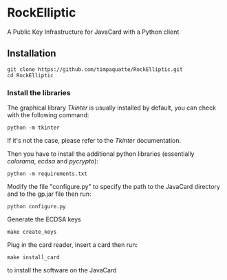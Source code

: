 # RockElliptic
A Public Key Infrastructure for JavaCard with a Python client


## Installation

```
git clone https://github.com/timpaquatte/RockElliptic.git
cd RockElliptic
```

### Install the libraries

The graphical library *Tkinter* is usually installed by default, you can check with the following command:
```
python -m tkinter
```
If it's not the case, please refer to the *Tkinter* documentation.

Then you have to install the additional python libraries (essentially *colorama*, *ecdsa* and *pycrypto*):
```
python -m requirements.txt
```
Modify the file "configure.py" to specify the path to the JavaCard directory and to the gp.jar file then run:
```
python configure.py
```
Generate the ECDSA keys
```
make create_keys
```

Plug in the card reader, insert a card then run:
```
make install_card
```
to install the software on the JavaCard
